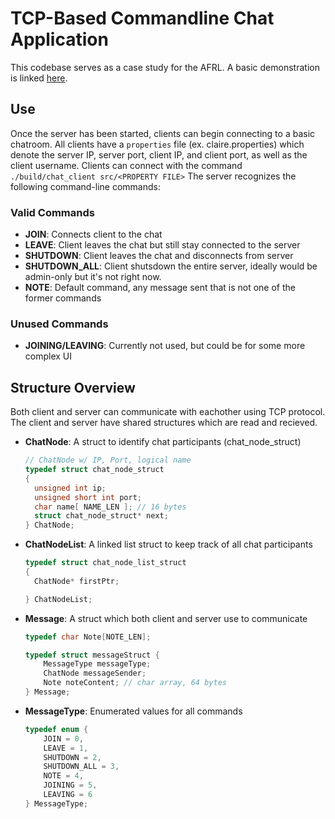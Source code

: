 # TCP-Based Commandline Chat Application
This codebase serves as a case study for the AFRL. A basic demonstration is linked [here](https://www.youtube.com/watch?v=U73MY2SoXKI).

## Use
Once the server has been started, clients can begin connecting to a basic chatroom. All clients have a `properties` file (ex. claire.properties) which denote the server IP, server port, client IP, and client port, as well as the client username. Clients can connect with the command `./build/chat_client src/<PROPERTY FILE>` The server recognizes the following command-line commands:

### Valid Commands
  - **JOIN**: Connects client to the chat
  - **LEAVE**: Client leaves the chat but still stay connected to the server
  - **SHUTDOWN**: Client leaves the chat and disconnects from server
  - **SHUTDOWN_ALL**: Client shutsdown the entire server, ideally would be admin-only but it's not right now.
  - **NOTE**: Default command, any message sent that is not one of the former commands

### Unused Commands
  - **JOINING/LEAVING**: Currently not used, but could be for some more complex UI

## Structure Overview
Both client and server can communicate with eachother using TCP protocol. The client and server have shared structures which are read and recieved.

  - **ChatNode**: A struct to identify chat participants (chat_node_struct)
    ```c
    // ChatNode w/ IP, Port, logical name
    typedef struct chat_node_struct
    {
      unsigned int ip;
      unsigned short int port;
      char name[ NAME_LEN ]; // 16 bytes
      struct chat_node_struct* next;
    } ChatNode;
    ```
  
  - **ChatNodeList**: A linked list struct to keep track of all chat participants
    ```c
    typedef struct chat_node_list_struct
    {
      ChatNode* firstPtr;
    
    } ChatNodeList;
    ```

  - **Message**: A struct which both client and server use to communicate
    ```c
    typedef char Note[NOTE_LEN];
    
    typedef struct messageStruct {
        MessageType messageType;
        ChatNode messageSender;
        Note noteContent; // char array, 64 bytes
    } Message;
    ```
 
  - **MessageType**: Enumerated values for all commands
    ```c
    typedef enum {
        JOIN = 0,
        LEAVE = 1,
        SHUTDOWN = 2,
        SHUTDOWN_ALL = 3,
        NOTE = 4,
        JOINING = 5,
        LEAVING = 6
    } MessageType;
    ```
